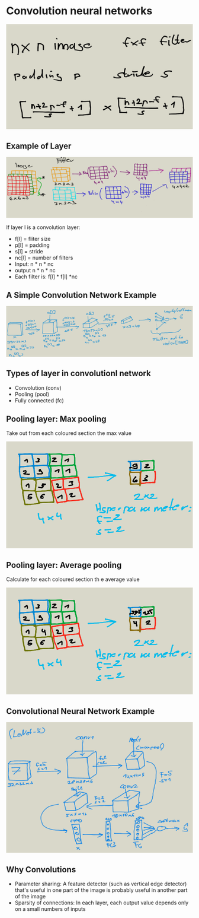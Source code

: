 # Convolution neural networks

![convolution_summary](images/convolution_summary.png)

## Example of Layer
![convolution_network_layer_example](images/convolution_network_layer_example.png)

If layer l is a convolution layer:

* f[l] = fliter size
* p[l] = padding
* s[l] = stride
* nc[l] = number of filters 
* Input: n * n * nc
* output n * n * nc
* Each filter is: f[l] * f[l] *nc

## A Simple Convolution Network Example

![A Simple Convolution Network Example](images/a_simple_convolution_network_example.png)

## Types of layer in convolutionl network

* Convolution (conv)
* Pooling (pool)
* Fully connected (fc)

## Pooling layer: Max pooling

Take out from each coloured section the max value 

![max](images/max_pooling.png)

## Pooling layer: Average pooling

Calculate for each coloured section th  e average value

![average](images/average_pooling.png)

## Convolutional Neural Network Example

![ Convolutional Neural Network Example](images/convolutional_neural_network_example.png)

## Why Convolutions

* Parameter sharing: A feature detector (such as vertical edge detector) that's useful in one part of the image is probably useful in
another part of the image
* Sparsity of connections: In each layer, each output value depends only on a small numbers of inputs